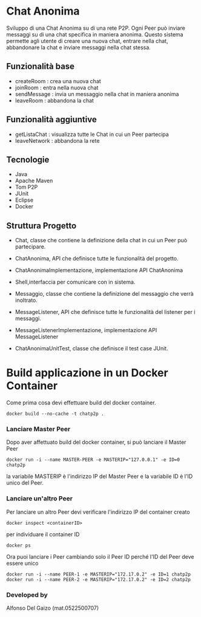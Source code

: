 # Chat Anonima
Sviluppo di una Chat Anonima su di una rete P2P. Ogni Peer può inviare messaggi su di una chat specifica in maniera anonima.
Questo sistema permette agli utente di creare una nuova chat, entrare nella chat, abbandonare la chat e inviare messaggi nella chat stessa.

## Funzionalità base
- createRoom : crea una nuova chat
- joinRoom : entra nella nuova chat
- sendMessage : invia un messaggio nella chat in maniera anonima
- leaveRoom : abbandona la chat

## Funzionalità aggiuntive
- getListaChat : visualizza tutte le Chat in cui un Peer partecipa
- leaveNetwork : abbandona la rete 

## Tecnologie
- Java
- Apache Maven
- Tom P2P
- JUnit
- Eclipse
- Docker

## Struttura Progetto

- Chat, classe che contiene la definizione della chat in cui un Peer può partecipare.
- ChatAnonima, API che definisce tutte le funzionalità del progetto.
- ChatAnonimaImplementazione, implementazione API ChatAnonima
- Shell,interfaccia per comunicare con in sistema.
- Messaggio, classe che contiene la definizione del messaggio che verrà inoltrato.
- MessageListener, API che definisce tutte le funzionalità del listener per i messaggi.
- MessageListenerImplementazione, implementazione API MessageListener

- ChatAnonimaUnitTest, classe che definisce il test case JUnit.

# Build applicazione in un Docker Container

Come prima cosa devi effettuare build del docker container.

`docker build --no-cache -t chatp2p .`

### Lanciare Master Peer

Dopo aver affettuato build del docker container, si può lanciare il Master Peer

`docker run -i --name MASTER-PEER -e MASTERIP="127.0.0.1" -e ID=0 chatp2p `

la variabile MASTERIP è l'indirizzo IP del Master Peer e la variabile ID è l'ID unico del Peer.

### Lanciare un'altro Peer

Per lanciare un altro Peer devi verificare l'indirizzo IP del container creato

`docker inspect <containerID>`

per individuare il container ID 

`docker ps`

Ora puoi lanciare i Peer cambiando solo il Peer ID perché l'ID del Peer deve essere unico

`docker run -i --name PEER-1 -e MASTERIP="172.17.0.2" -e ID=1 chatp2p`
`docker run -i --name PEER-2 -e MASTERIP="172.17.0.2" -e ID=2 chatp2p`


### Developed by
Alfonso Del Gaizo (mat.0522500707)
